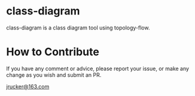# class-diagram

class-diagram is a class diagram tool using topology-flow.

# How to Contribute

If you have any comment or advice, please report your issue, or make any change as you wish and submit an PR.

jrucker@163.com
